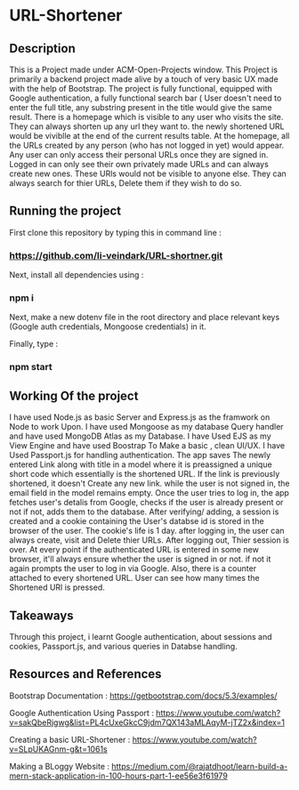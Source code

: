 # URL-Shortener

## Description
This is a Project made under ACM-Open-Projects window.
This Project is primarily a backend project made alive by a touch of very basic UX made with the help of Bootstrap.
The project is fully functional, equipped with Google authentication, a fully functional search bar ( User doesn't need to enter the full title, any substring present in the title would give the same result.
There is a homepage which is visible to any user who visits the site. They can always shorten up any url they want to. the newly shortened URL would be viviblle at the end of the current results table.
At the homepage, all the URLs created by any person (who has not logged in yet) would appear. 
Any user can only access their personal URLs once they are signed in. 
Logged in can only see their own privately made URLs and can always create new ones. These URls would not be visible to anyone else.
They can always search for thier URLs, Delete them if they wish to do so.

## Running the project

First clone this repository by typing this in command line : 
### https://github.com/li-veindark/URL-shortner.git

Next, install all dependencies using :
### npm i

Next, make a new dotenv file in the root directory and place relevant keys (Google auth credentials, Mongoose credentials) in it.

Finally, type : 
### npm start

## Working Of the project 

I have used Node.js as basic Server and Express.js as the framwork on Node to work Upon.
I have used Mongoose as my database Query handler and have used MongoDB Atlas as my Database.
I have Used EJS as my View Engine and have used Boostrap To Make a basic , clean UI/UX.
I have Used Passport.js for handling authentication.
The app saves The newly entered Link along with title in a model where it is preassigned a unique short code which essentially is the shortened URL.
If the link is previously shortened, it doesn't Create any new link. while the user is not signed in, the email field in the model remains empty.
Once the user tries to log in, the app fetches user's detalis from Google, checks if the user is already present or not if not, adds them to the database. After verifying/ adding, a session is created and a cookie containing the User's databse id is stored in the browser of the user.
The cookie's life is 1 day. after logging in, the user can always create, visit and Delete thier URLs. After logging out, Thier session is over.
At every point if the authenticated URL is entered in some new browser, it'll always ensure whether the user is signed in or not. if not it again prompts the user to log in via Google. Also, there is a counter attached to every shortened URL. User can see how many times the Shortened URl is pressed.


## Takeaways
Through this project, i learnt Google authentication, about sessions and cookies, Passport.js, and various queries in Databse handling.

## Resources and References  
Bootstrap Documentation : https://getbootstrap.com/docs/5.3/examples/

Google Authentication Using Passport : https://www.youtube.com/watch?v=sakQbeRjgwg&list=PL4cUxeGkcC9jdm7QX143aMLAqyM-jTZ2x&index=1

Creating a basic URL-Shortener : https://www.youtube.com/watch?v=SLpUKAGnm-g&t=1061s

Making a BLoggy Website : https://medium.com/@rajatdhoot/learn-build-a-mern-stack-application-in-100-hours-part-1-ee56e3f61979
